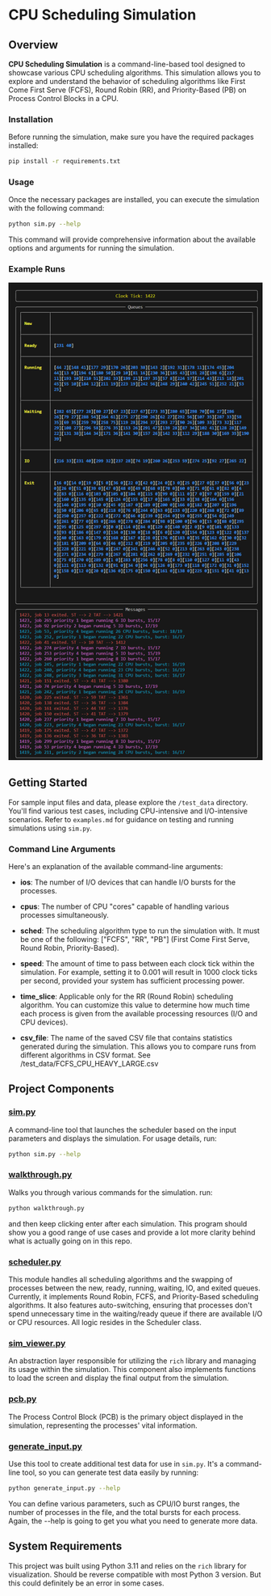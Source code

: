 # CPU Scheduling Simulation

## Overview

**CPU Scheduling Simulation** is a command-line-based tool designed to showcase various CPU scheduling algorithms. This simulation allows you to explore and understand the behavior of scheduling algorithms like First Come First Serve (FCFS), Round Robin (RR), and Priority-Based (PB) on Process Control Blocks in a CPU.

### Installation

Before running the simulation, make sure you have the required packages installed:

```bash
pip install -r requirements.txt
```

### Usage

Once the necessary packages are installed, you can execute the simulation with the following command:

```bash
python sim.py --help
```

This command will provide comprehensive information about the available options and arguments for running the simulation.

### Example Runs
![Example Run IMG](test_data/example_run.png)


## Getting Started

For sample input files and data, please explore the `/test_data` directory. You'll find various test cases, including CPU-intensive and I/O-intensive scenarios. Refer to `examples.md` for guidance on testing and running simulations using `sim.py`.


### Command Line Arguments

Here's an explanation of the available command-line arguments:

- **ios**: The number of I/O devices that can handle I/O bursts for the processes.

- **cpus**: The number of CPU "cores" capable of handling various processes simultaneously.

- **sched**: The scheduling algorithm type to run the simulation with. It must be one of the following: ["FCFS", "RR", "PB"] (First Come First Serve, Round Robin, Priority-Based).

- **speed**: The amount of time to pass between each clock tick within the simulation. For example, setting it to 0.001 will result in 1000 clock ticks per second, provided your system has sufficient processing power.

- **time_slice**: Applicable only for the RR (Round Robin) scheduling algorithm. You can customize this value to determine how much time each process is given from the available processing resources (I/O and CPU devices).

- **csv_file**: The name of the saved CSV file that contains statistics generated during the simulation. This allows you to compare runs from different algorithms in CSV format. See /test_data/FCFS_CPU_HEAVY_LARGE.csv


## Project Components

### [sim.py](sim.py)

A command-line tool that launches the scheduler based on the input parameters and displays the simulation. For usage details, run:

```bash
python sim.py --help
```

### [walkthrough.py](walkthrough.py)

Walks you through various commands for the simulation. run:

```bash
python walkthrough.py
```

and then keep clicking enter after each simulation. This program should show you a good range of use cases and provide a lot more clarity behind what is actually going on in this repo. 

### [scheduler.py](scheduler.py)

This module handles all scheduling algorithms and the swapping of processes between the new, ready, running, waiting, IO, and exited queues. Currently, it implements Round Robin, FCFS, and Priority-Based scheduling algorithms. It also features auto-switching, ensuring that processes don't spend unnecessary time in the waiting/ready queue if there are available I/O or CPU resources. All logic resides in the Scheduler class.

### [sim_viewer.py](sim_viewer.py)

An abstraction layer responsible for utilizing the `rich` library and managing its usage within the simulation. This component also implements functions to load the screen and display the final output from the simulation.

### [pcb.py](pcb.py)

The Process Control Block (PCB) is the primary object displayed in the simulation, representing the processes' vital information.

### [generate_input.py](generate_input.py)

Use this tool to create additional test data for use in `sim.py`. It's a command-line tool, so you can generate test data easily by running:

```bash
python generate_input.py --help
```

You can define various parameters, such as CPU/IO burst ranges, the number of processes in the file, and the total bursts for each process. Again, the --help is going to get you what you need to generate more data. 

## System Requirements

This project was built using Python 3.11 and relies on the `rich` library for visualization. Should be reverse compatible with most Python 3 version. But this could definitely be an error in some cases. 
